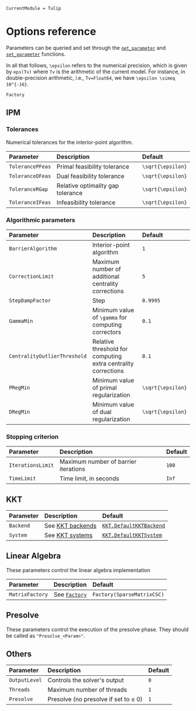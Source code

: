 ```@meta
CurrentModule = Tulip
```

# Options reference

Parameters can be queried and set through the [`get_parameter`](@ref) and [`set_parameter`](@ref) functions.

In all that follows, ``\epsilon`` refers to the numerical precision, which is given by `eps(Tv)` where `Tv` is the arithmetic of the current model.
For instance, in double-precision arithmetic, i.e., `Tv=Float64`, we have ``\epsilon \simeq 10^{-16}``.

```@docs
Factory
```

## IPM

### Tolerances

Numerical tolerances for the interior-point algorithm.

| Parameter | Description | Default |
|:----------|:------------|:--------|
| `TolerancePFeas` | Primal feasibility tolerance | ``\sqrt{\epsilon}``
| `ToleranceDFeas` | Dual feasibility tolerance | ``\sqrt{\epsilon}``
| `ToleranceRGap`  | Relative optimality gap tolerance | ``\sqrt{\epsilon}``
| `ToleranceIFeas` | Infeasibility tolerance | ``\sqrt{\epsilon}``

### Algorithmic parameters

| Parameter | Description | Default |
|:----------|:------------|:--------|
| `BarrierAlgorithm` | Interior-point algorithm | `1` |
| `CorrectionLimit` | Maximum number of additional centrality corrections | `5` |
| `StepDampFactor` | Step | `0.9995` |
| `GammaMin` | Minimum value of ``\gamma`` for computing correctors | `0.1`
| `CentralityOutlierThreshold` | Relative threshold for computing extra centrality corrections | `0.1`
| `PRegMin` | Minimum value of primal regularization | ``\sqrt{\epsilon}`` |
| `DRegMin` | Minimum value of dual regularization | ``\sqrt{\epsilon}``

### Stopping criterion

| Parameter | Description | Default |
|:----------|:------------|:--------|
| `IterationsLimit` | Maximum number of barrier iterations | `100` |
| `TimeLimit` | Time limit, in seconds | `Inf` |








## KKT

| Parameter | Description | Default |
|:----------|:------------|:--------|
| `Backend` | See [KKT backends](@ref) | [`KKT.DefaultKKTBackend`](@ref) |
| `System` | See [KKT systems](@ref) | [`KKT.DefaultKKTSystem`](@ref) |

## Linear Algebra

These parameters control the linear algebra implementation

| Parameter | Description | Default |
|:----------|:------------|:--------|
| `MatrixFactory` | See [`Factory`](@ref) | `Factory(SparseMatrixCSC)`

## Presolve

These parameters control the execution of the presolve phase.
They should be called as `"Presolve_<Param>"`.

## Others

| Parameter | Description | Default |
|:----------|:------------|:--------|
| `OutputLevel` | Controls the solver's output | `0` |
| `Threads` | Maximum number of threads | `1` |
| `Presolve` | Presolve (no presolve if set to ≤ 0) | `1` |